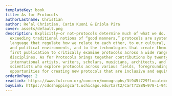 ```yaml
---
templateKey: book
title: As for Protocols
authorLastname: Christian
author: Re’al Christian, Carin Kuoni & Eriola Pira
cover: assets/default.png
description: Explicitly—or not—protocols determine much of what we do. Far
  exceeding traditional notions of “good manners,” protocols are systems of
  language that regulate how we relate to each other, to our cultural, social,
  and political environments, and to the technologies that create them. The
  first publication to critically examine protocols across a wide range of
  disciplines, As for Protocols brings together contributions by twenty-four
  international artists, writers, scholars, musicians, architects, and
  scientists who explore protocols across various fields, foregrounding
  opportunities for creating new protocols that are inclusive and equitable.
orderOnPage: 2
readLink: https://www.fulcrum.org/concern/monographs/3t945t729?locale=en
buyLink: https://cdcshoppingcart.uchicago.edu/Cart2/Cart?ISBN=978-1-943208-98-2&PRESS=amherst
---
```

